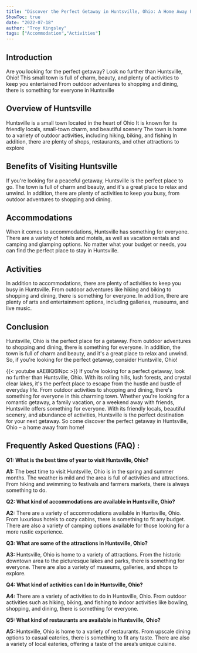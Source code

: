 ```yaml
---
title: "Discover the Perfect Getaway in Huntsville, Ohio: A Home Away From Home!"
ShowToc: true 
date: "2022-07-18"
author: "Troy Kingsley" 
tags: ["Accommodation","Activities"]
---
```

## Introduction
Are you looking for the perfect getaway? Look no further than Huntsville, Ohio! This small town is full of charm, beauty, and plenty of activities to keep you entertained From outdoor adventures to shopping and dining, there is something for everyone in Huntsville 

## Overview of Huntsville
Huntsville is a small town located in the heart of Ohio It is known for its friendly locals, small-town charm, and beautiful scenery The town is home to a variety of outdoor activities, including hiking, biking, and fishing In addition, there are plenty of shops, restaurants, and other attractions to explore 

## Benefits of Visiting Huntsville
If you're looking for a peaceful getaway, Huntsville is the perfect place to go. The town is full of charm and beauty, and it's a great place to relax and unwind. In addition, there are plenty of activities to keep you busy, from outdoor adventures to shopping and dining. 

## Accommodations
When it comes to accommodations, Huntsville has something for everyone. There are a variety of hotels and motels, as well as vacation rentals and camping and glamping options. No matter what your budget or needs, you can find the perfect place to stay in Huntsville. 

## Activities
In addition to accommodations, there are plenty of activities to keep you busy in Huntsville. From outdoor adventures like hiking and biking to shopping and dining, there is something for everyone. In addition, there are plenty of arts and entertainment options, including galleries, museums, and live music. 

## Conclusion
Huntsville, Ohio is the perfect place for a getaway. From outdoor adventures to shopping and dining, there is something for everyone. In addition, the town is full of charm and beauty, and it's a great place to relax and unwind. So, if you're looking for the perfect getaway, consider Huntsville, Ohio!

{{< youtube sAE8lQ6lNpc >}} 
If you're looking for a perfect getaway, look no further than Huntsville, Ohio. With its rolling hills, lush forests, and crystal clear lakes, it's the perfect place to escape from the hustle and bustle of everyday life. From outdoor activities to shopping and dining, there's something for everyone in this charming town. Whether you're looking for a romantic getaway, a family vacation, or a weekend away with friends, Huntsville offers something for everyone. With its friendly locals, beautiful scenery, and abundance of activities, Huntsville is the perfect destination for your next getaway. So come discover the perfect getaway in Huntsville, Ohio – a home away from home!

## Frequently Asked Questions (FAQ) :
**Q1: What is the best time of year to visit Huntsville, Ohio?**

**A1:** The best time to visit Huntsville, Ohio is in the spring and summer months. The weather is mild and the area is full of activities and attractions. From hiking and swimming to festivals and farmers markets, there is always something to do.

**Q2: What kind of accommodations are available in Huntsville, Ohio?**

**A2:** There are a variety of accommodations available in Huntsville, Ohio. From luxurious hotels to cozy cabins, there is something to fit any budget. There are also a variety of camping options available for those looking for a more rustic experience.

**Q3: What are some of the attractions in Huntsville, Ohio?**

**A3:** Huntsville, Ohio is home to a variety of attractions. From the historic downtown area to the picturesque lakes and parks, there is something for everyone. There are also a variety of museums, galleries, and shops to explore.

**Q4: What kind of activities can I do in Huntsville, Ohio?**

**A4:** There are a variety of activities to do in Huntsville, Ohio. From outdoor activities such as hiking, biking, and fishing to indoor activities like bowling, shopping, and dining, there is something for everyone.

**Q5: What kind of restaurants are available in Huntsville, Ohio?**

**A5:** Huntsville, Ohio is home to a variety of restaurants. From upscale dining options to casual eateries, there is something to fit any taste. There are also a variety of local eateries, offering a taste of the area’s unique cuisine.



